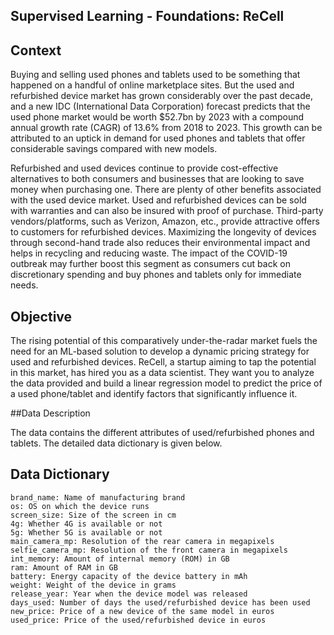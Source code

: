 
## Supervised Learning - Foundations: ReCell

## Context

Buying and selling used phones and tablets used to be something that happened on a handful of online marketplace sites. But the used and refurbished device market has grown considerably over the past decade, and a new IDC (International Data Corporation) forecast predicts that the used phone market would be worth $52.7bn by 2023 with a compound annual growth rate (CAGR) of 13.6% from 2018 to 2023. This growth can be attributed to an uptick in demand for used phones and tablets that offer considerable savings compared with new models.

Refurbished and used devices continue to provide cost-effective alternatives to both consumers and businesses that are looking to save money when purchasing one. There are plenty of other benefits associated with the used device market. Used and refurbished devices can be sold with warranties and can also be insured with proof of purchase. Third-party vendors/platforms, such as Verizon, Amazon, etc., provide attractive offers to customers for refurbished devices. Maximizing the longevity of devices through second-hand trade also reduces their environmental impact and helps in recycling and reducing waste. The impact of the COVID-19 outbreak may further boost this segment as consumers cut back on discretionary spending and buy phones and tablets only for immediate needs.

## Objective

The rising potential of this comparatively under-the-radar market fuels the need for an ML-based solution to develop a dynamic pricing strategy for used and refurbished devices. ReCell, a startup aiming to tap the potential in this market, has hired you as a data scientist. They want you to analyze the data provided and build a linear regression model to predict the price of a used phone/tablet and identify factors that significantly influence it.

##Data Description

The data contains the different attributes of used/refurbished phones and tablets. The detailed data dictionary is given below.

## Data Dictionary

    brand_name: Name of manufacturing brand
    os: OS on which the device runs
    screen_size: Size of the screen in cm
    4g: Whether 4G is available or not
    5g: Whether 5G is available or not
    main_camera_mp: Resolution of the rear camera in megapixels
    selfie_camera_mp: Resolution of the front camera in megapixels
    int_memory: Amount of internal memory (ROM) in GB
    ram: Amount of RAM in GB
    battery: Energy capacity of the device battery in mAh
    weight: Weight of the device in grams
    release_year: Year when the device model was released
    days_used: Number of days the used/refurbished device has been used
    new_price: Price of a new device of the same model in euros
    used_price: Price of the used/refurbished device in euros

